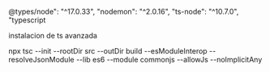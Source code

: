  <!-- ! paquetes agregados -->

@types/node": "^17.0.33",
    "nodemon": "^2.0.16",
    "ts-node": "^10.7.0",
    "typescript

<!-- ! nodemon es un watcher mirar la configuracion de este proyecto -->

instalacion de ts avanzada

npx tsc --init --rootDir src --outDir build --esModuleInterop --resolveJsonModule --lib es6 --module commonjs --allowJs --noImplicitAny 
